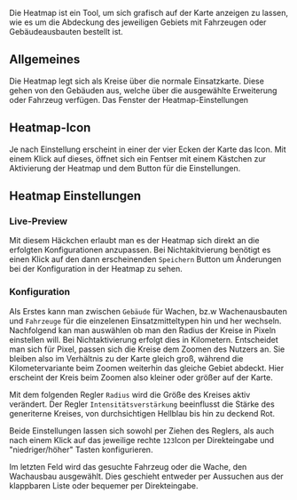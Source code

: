 Die Heatmap ist ein Tool, um sich grafisch auf der Karte anzeigen zu lassen, wie es um die Abdeckung des jeweiligen Gebiets mit Fahrzeugen oder Gebäudeausbauten bestellt ist.

## Allgemeines

Die Heatmap legt sich als Kreise über die normale Einsatzkarte. Diese gehen von den Gebäuden aus, welche über die ausgewählte Erweiterung oder Fahrzeug verfügen. 
Das Fenster der Heatmap-Einstellungen 

## Heatmap-Icon

Je nach Einstellung erscheint in einer der vier Ecken der Karte das Icon. Mit einem Klick auf dieses, öffnet sich ein Fentser mit einem Kästchen zur Aktivierung der Heatmap und dem Button für die Einstellungen.

## Heatmap Einstellungen

### Live-Preview

Mit diesem Häckchen erlaubt man es der Heatmap sich direkt an die erfolgten Konfigurationen anzupassen. Bei Nichtakitvierung benötigt es einen Klick auf den dann erscheinenden `Speichern` Button um Änderungen bei der Konfiguration in der Heatmap zu sehen.

### Konfiguration

Als Erstes kann man zwischen `Gebäude` für Wachen, bz.w Wachenausbauten und `Fahrzeuge` für die einzelenen Einsatzmitteltypen hin und her wechseln.
Nachfolgend kan man auswählen ob man den Radius der Kreise in Pixeln einstellen will. Bei Nichtaktivierung erfolgt dies in Kilometern. Entscheidet man sich für Pixel, passen sich die Kreise dem Zoomen des Nutzers an. Sie bleiben also im Verhältnis zu der Karte gleich groß, während die Kilometervariante beim Zoomen weiterhin das gleiche Gebiet abdeckt. Hier erscheint der Kreis beim Zoomen also kleiner oder größer auf der Karte.

Mit dem folgenden Regler `Radius` wird die Größe des Kreises aktiv verändert. Der Regler `Intensitätsverstärkung` beeinflusst die Stärke des generiterne Kreises, von durchsichtigen Hellblau bis hin zu deckend Rot.

Beide Einstellungen lassen sich sowohl per Ziehen des Reglers, als auch nach einem Klick auf das jeweilige rechte `123`Icon per Direkteingabe und "niedriger/höher" Tasten konfigurieren.

Im letzten Feld wird das gesuchte Fahrzeug oder die Wache, den Wachausbau ausgewählt. Dies geschieht entweder per Aussuchen aus der klappbaren Liste oder bequemer per Direkteingabe.
